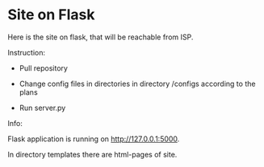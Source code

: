 # Site on Flask
Here is the site on flask, that will be reachable from ISP.

Instruction:

- Pull repository

- Change config files in directories in directory /configs according to the plans

- Run server.py 

Info:

Flask application is running on http://127.0.0.1:5000.

In directory templates there are html-pages of site.

